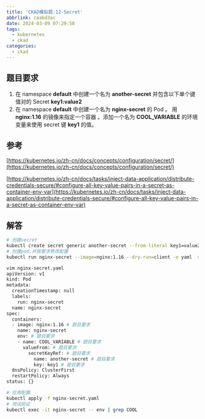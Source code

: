 ```yaml
---
title: 'CKAD模拟题:12-Secret'
abbrlink: ceabd3ac
date: 2024-03-09 07:29:58
tags:
  - kubernetes
  - ckad
categories:
  - ckad
---
```

## 题目要求

1. 在 namespace **default** 中创建一个名为 **another-secret** 并包含以下单个键值对的 Secret **key1:value2**
2. 在 namespace **default** 中创建一个名为 **nginx-secret** 的 Pod 。 用 **nginx:1.16** 的镜像来指定一个容器 。添加一个名为 **COOL_VARIABLE** 的环境变量来使用 secret 键 **key1** 的值。

## 参考

[https://kubernetes.io/zh-cn/docs/concepts/configuration/secret/](https://kubernetes.io/zh-cn/docs/concepts/configuration/secret/)

[https://kubernetes.io/zh-cn/docs/tasks/inject-data-application/distribute-credentials-secure/#configure-all-key-value-pairs-in-a-secret-as-container-env-var](https://kubernetes.io/zh-cn/docs/tasks/inject-data-application/distribute-credentials-secure/#configure-all-key-value-pairs-in-a-secret-as-container-env-var)

## 解答

```bash
# 创建secret
kubectl create secret generic another-secret --from-literal key1=value2 
# 创建pod,并按要求修改配置
kubectl run nginx-secret --image=nginx:1.16 --dry-run=client -o yaml  > nginx-secret.yaml

vim nginx-secret.yaml
apiVersion: v1
kind: Pod
metadata:
  creationTimestamp: null
  labels:
    run: nginx-secret
  name: nginx-secret
spec:
  containers:
  - image: nginx:1.16 # 题目要求
    name: nginx-secret
    env: # 题目要求
    - name: COOL_VARIABLE # 题目要求
      valueFrom: # 题目要求
        secretKeyRef: # 题目要求
          name: another-secret # 题目要求
          key: key1 # 题目要求
  dnsPolicy: ClusterFirst
  restartPolicy: Always
status: {}

# 应用配置
kubectl apply -f nginx-secret.yaml
# 测试验证
kubectl exec -it nginx-secret -- env | grep COOL

```
